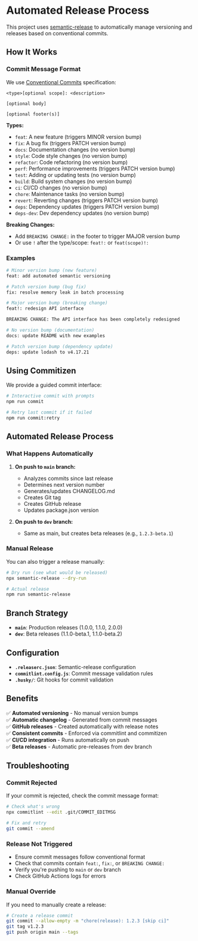 # Automated Release Process

This project uses [semantic-release](https://github.com/semantic-release/semantic-release) to automatically manage versioning and releases based on conventional commits.

## How It Works

### Commit Message Format

We use [Conventional Commits](https://www.conventionalcommits.org/) specification:

```
<type>[optional scope]: <description>

[optional body]

[optional footer(s)]
```

**Types:**

- `feat`: A new feature (triggers MINOR version bump)
- `fix`: A bug fix (triggers PATCH version bump)
- `docs`: Documentation changes (no version bump)
- `style`: Code style changes (no version bump)
- `refactor`: Code refactoring (no version bump)
- `perf`: Performance improvements (triggers PATCH version bump)
- `test`: Adding or updating tests (no version bump)
- `build`: Build system changes (no version bump)
- `ci`: CI/CD changes (no version bump)
- `chore`: Maintenance tasks (no version bump)
- `revert`: Reverting changes (triggers PATCH version bump)
- `deps`: Dependency updates (triggers PATCH version bump)
- `deps-dev`: Dev dependency updates (no version bump)

**Breaking Changes:**

- Add `BREAKING CHANGE:` in the footer to trigger MAJOR version bump
- Or use `!` after the type/scope: `feat!:` or `feat(scope)!:`

### Examples

```bash
# Minor version bump (new feature)
feat: add automated semantic versioning

# Patch version bump (bug fix)
fix: resolve memory leak in batch processing

# Major version bump (breaking change)
feat!: redesign API interface

BREAKING CHANGE: The API interface has been completely redesigned

# No version bump (documentation)
docs: update README with new examples

# Patch version bump (dependency update)
deps: update lodash to v4.17.21
```

## Using Commitizen

We provide a guided commit interface:

```bash
# Interactive commit with prompts
npm run commit

# Retry last commit if it failed
npm run commit:retry
```

## Automated Release Process

### What Happens Automatically

1. **On push to `main` branch:**
   - Analyzes commits since last release
   - Determines next version number
   - Generates/updates CHANGELOG.md
   - Creates Git tag
   - Creates GitHub release
   - Updates package.json version

2. **On push to `dev` branch:**
   - Same as main, but creates beta releases (e.g., `1.2.3-beta.1`)

### Manual Release

You can also trigger a release manually:

```bash
# Dry run (see what would be released)
npx semantic-release --dry-run

# Actual release
npm run semantic-release
```

## Branch Strategy

- **`main`**: Production releases (1.0.0, 1.1.0, 2.0.0)
- **`dev`**: Beta releases (1.1.0-beta.1, 1.1.0-beta.2)

## Configuration

- **`.releaserc.json`**: Semantic-release configuration
- **`commitlint.config.js`**: Commit message validation rules
- **`.husky/`**: Git hooks for commit validation

## Benefits

✅ **Automated versioning** - No manual version bumps  
✅ **Automatic changelog** - Generated from commit messages  
✅ **GitHub releases** - Created automatically with release notes  
✅ **Consistent commits** - Enforced via commitlint and commitizen  
✅ **CI/CD integration** - Runs automatically on push  
✅ **Beta releases** - Automatic pre-releases from dev branch

## Troubleshooting

### Commit Rejected

If your commit is rejected, check the commit message format:

```bash
# Check what's wrong
npx commitlint --edit .git/COMMIT_EDITMSG

# Fix and retry
git commit --amend
```

### Release Not Triggered

- Ensure commit messages follow conventional format
- Check that commits contain `feat:`, `fix:`, or `BREAKING CHANGE:`
- Verify you're pushing to `main` or `dev` branch
- Check GitHub Actions logs for errors

### Manual Override

If you need to manually create a release:

```bash
# Create a release commit
git commit --allow-empty -m "chore(release): 1.2.3 [skip ci]"
git tag v1.2.3
git push origin main --tags
```
